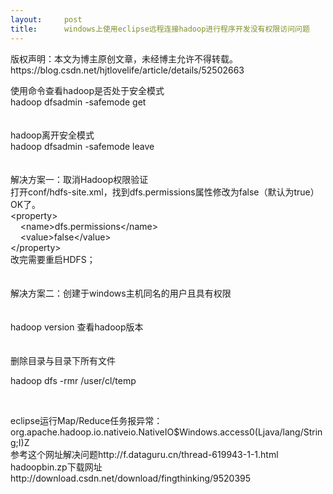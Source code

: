 ```yaml
---
layout:     post
title:      windows上使用eclipse远程连接hadoop进行程序开发没有权限访问问题
---
```

<div id="article_content" class="article_content clearfix csdn-tracking-statistics" data-pid="blog" data-mod="popu_307" data-dsm="post">
								<div class="article-copyright">
					版权声明：本文为博主原创文章，未经博主允许不得转载。					https://blog.csdn.net/hjtlovelife/article/details/52502663				</div>
								            <link rel="stylesheet" href="https://csdnimg.cn/release/phoenix/template/css/ck_htmledit_views-f76675cdea.css">
						<div class="htmledit_views" id="content_views">
                
使用命令查看hadoop是否处于安全模式<br>
hadoop dfsadmin -safemode get <br><br><br>
hadoop离开安全模式<br>
hadoop dfsadmin -safemode leave<br><br><br>
解决方案一：取消Hadoop权限验证<br>
打开conf/hdfs-site.xml，找到dfs.permissions属性修改为false（默认为true）OK了。<br>
&lt;property&gt;<br>
    &lt;name&gt;dfs.permissions&lt;/name&gt;<br>
    &lt;value&gt;false&lt;/value&gt;<br>
&lt;/property&gt;<br>
改完需要重启HDFS；<br><br><br>
解决方案二：创建于windows主机同名的用户且具有权限<br><br><br>
hadoop version 查看hadoop版本<br><br><br>
删除目录与目录下所有文件<br><p>hadoop dfs -rmr /user/cl/temp</p>
<p><br></p>
eclipse运行Map/Reduce任务报异常：org.apache.hadoop.io.nativeio.NativeIO$Windows.access0(Ljava/lang/String;I)Z<br>
参考这个网址解决问题http://f.dataguru.cn/thread-619943-1-1.html<br>
hadoopbin.zp下载网址http://download.csdn.net/download/fingthinking/9520395<br><br><br><br><br><br><br><br><br><br><br><br>            </div>
                </div>